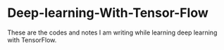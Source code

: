 # Deep-learning-With-Tensor-Flow
These are the codes and notes I am writing while learning deep learning with TensorFlow.
